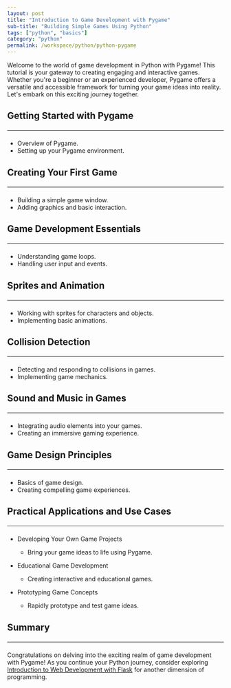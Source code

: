 ```yaml
---
layout: post
title: "Introduction to Game Development with Pygame"
sub-title: "Building Simple Games Using Python"
tags: ["python", "basics"]
category: "python"
permalink: /workspace/python/python-pygame
---
```


Welcome to the world of game development in Python with Pygame! This tutorial is your gateway to creating engaging and interactive games. Whether you're a beginner or an experienced developer, Pygame offers a versatile and accessible framework for turning your game ideas into reality. Let's embark on this exciting journey together.

## Getting Started with Pygame <hr>
   - Overview of Pygame.
   - Setting up your Pygame environment.

## Creating Your First Game <hr>
   - Building a simple game window.
   - Adding graphics and basic interaction.

## Game Development Essentials <hr>
   - Understanding game loops.
   - Handling user input and events.

## Sprites and Animation <hr>
   - Working with sprites for characters and objects.
   - Implementing basic animations.

## Collision Detection <hr>
   - Detecting and responding to collisions in games.
   - Implementing game mechanics.

## Sound and Music in Games <hr>
   - Integrating audio elements into your games.
   - Creating an immersive gaming experience.

## Game Design Principles <hr>
   - Basics of game design.
   - Creating compelling game experiences.

## Practical Applications and Use Cases <hr>

- Developing Your Own Game Projects
  - Bring your game ideas to life using Pygame.

- Educational Game Development
  - Creating interactive and educational games.

- Prototyping Game Concepts
  - Rapidly prototype and test game ideas.

## Summary <hr>

Congratulations on delving into the exciting realm of game development with Pygame! As you continue your Python journey, consider exploring [Introduction to Web Development with Flask](/workspace/python/python-flask) for another dimension of programming.